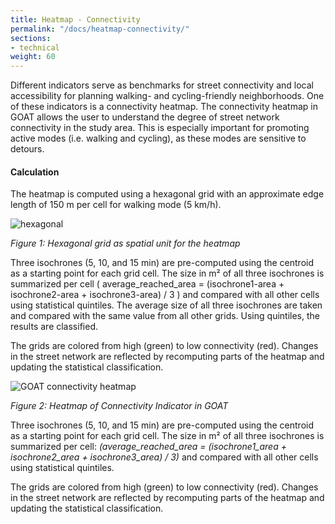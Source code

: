 ```yaml
---
title: Heatmap - Connectivity
permalink: "/docs/heatmap-connectivity/"
sections:
- technical
weight: 60
---
```


Different indicators serve as benchmarks for street connectivity and local accessibility for planning walking- and cycling-friendly neighborhoods. One of these indicators is a connectivity heatmap. The connectivity heatmap in GOAT allows the user to understand the degree of street network connectivity in the study area. This is especially important for promoting active modes (i.e. walking and cycling), as these modes are sensitive to detours.


#### Calculation

The heatmap is computed using a hexagonal grid with an approximate edge length of 150 m per cell for walking mode (5 km/h). 


<img src="\images\docs\technical_documentation\connectivity\hexagon_en.webp" 
alt="hexagonal" style="max-height:390px;"/>  

_Figure 1: Hexagonal grid as spatial unit for the heatmap_


Three isochrones (5, 10, and 15 min) are pre-computed using the centroid as a starting point for each grid cell. The size in m² of all three isochrones is summarized per cell ( average_reached_area = (isochrone1-area + isochrone2-area + isochrone3-area) / 3 ) and compared with all other cells using statistical quintiles. The average size of all three isochrones are taken and compared with the same value from all other grids. Using quintiles, the results are classified.


The grids are colored from high (green) to low connectivity (red). Changes in the street network are reflected by recomputing parts of the heatmap and updating the statistical classification. 


<img src="\images\docs\technical_documentation\connectivity\connectivity_en_2.webp" alt="GOAT connectivity heatmap" style="max-height:380px;"/>

_Figure 2: Heatmap of Connectivity Indicator in GOAT_











Three isochrones (5, 10, and 15 min) are pre-computed using the centroid as a starting point for each grid cell. The size in m² of all three isochrones is summarized per cell:
<i>(average_reached_area = (isochrone1_area + isochrone2_area + isochrone3_area) / 3)</i>
and compared with all other cells using statistical quintiles. 

The grids are colored from high (green) to low connectivity (red). Changes in the street network are reflected by recomputing parts of the heatmap and updating the statistical classification. 




